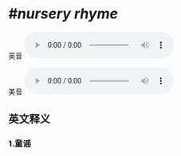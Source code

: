 # ***\#nursery rhyme*** 
英音
<audio src="./media/nursery rhyme1.aac" controls="controls"></audio>

美音
<audio src="./media/nursery rhyme2.aac" controls="controls"></audio>



  

英文释义
---
### 1.**童谣**  


